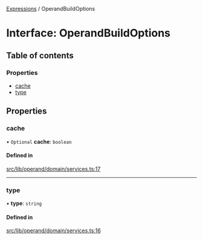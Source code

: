 [Expressions](../README.md) / OperandBuildOptions

# Interface: OperandBuildOptions

## Table of contents

### Properties

- [cache](OperandBuildOptions.md#cache)
- [type](OperandBuildOptions.md#type)

## Properties

### cache

• `Optional` **cache**: `boolean`

#### Defined in

[src/lib/operand/domain/services.ts:17](https://github.com/data7expressions/3xpr/blob/0681e5e0ab11411af82827485c7d10cdec6b6fd6/src/lib/operand/domain/services.ts#L17)

___

### type

• **type**: `string`

#### Defined in

[src/lib/operand/domain/services.ts:16](https://github.com/data7expressions/3xpr/blob/0681e5e0ab11411af82827485c7d10cdec6b6fd6/src/lib/operand/domain/services.ts#L16)

